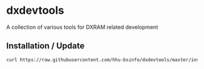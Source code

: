 # dxdevtools
A collection of various tools for DXRAM related development

## Installation / Update

```sh
curl https://raw.githubusercontent.com/hhu-bsinfo/dxdevtools/master/install.sh | bash
```
